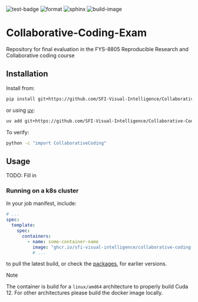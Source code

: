 ![test-badge](https://github.com/SFI-Visual-Intelligence/Collaborative-Coding-Exam/actions/workflows/test.yml/badge.svg) ![format](https://github.com/SFI-Visual-Intelligence/Collaborative-Coding-Exam/actions/workflows/format.yml/badge.svg) ![sphinx](https://github.com/SFI-Visual-Intelligence/Collaborative-Coding-Exam/actions/workflows/sphinx.yml/badge.svg) ![build-image](https://github.com/SFI-Visual-Intelligence/Collaborative-Coding-Exam/actions/workflows/build-image.yml/badge.svg)

# Collaborative-Coding-Exam
Repository for final evaluation in the FYS-8805 Reproducible Research and Collaborative coding course

## Installation

Install from:

```sh
pip install git+https://github.com/SFI-Visual-Intelligence/Collaborative-Coding-Exam.git
```

or using [uv](https://docs.astral.sh/uv/):

```sh
uv add git+https://github.com/SFI-Visual-Intelligence/Collaborative-Coding-Exam.git
```

To verify:

```sh
python -c "import CollaborativeCoding"
```

## Usage

TODO: Fill in

### Running on a k8s cluster

In your job manifest, include:

```yaml
# ...
spec:
  template:
    spec:
      containers:
        - name: some-container-name
          image: "ghcr.io/sfi-visual-intelligence/collaborative-coding-exam:main"
          # ...
```

to pull the latest build, or check the [packages](https://github.com/SFI-Visual-Intelligence/Collaborative-Coding-Exam/pkgs/container/collaborative-coding-exam), for earlier versions.

> [!NOTE]
> The container is build for a `linux/amd64` architecture to properly build Cuda 12. For other architectures please build the docker image locally.
